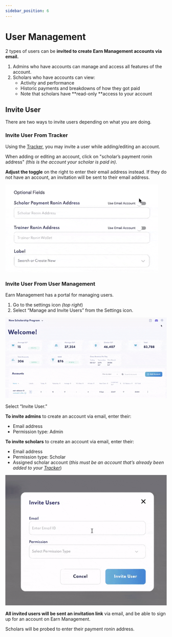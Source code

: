 ```yaml
---
sidebar_position: 6
---
```


# User Management

2 types of users can be **invited to create Earn Management accounts via email.**

1. Admins who have accounts can manage and access all features of the account.
2. Scholars who have accounts can view:
   * Activity and performance 
   * Historic payments and breakdowns of how they got paid
   * Note that scholars have **read-only **access to your account

## Invite User
There are two ways to invite users depending on what you are doing.

### Invite User From Tracker

Using the [Tracker](tracker.md), you may invite a user while adding/editing an account.

When adding or editing an account, click on "scholar’s payment ronin address" _(this is the account your scholar is paid in)._

**Adjust the toggle** on the right to enter their email address instead. If they do not have an account, an invitation will be sent to their email address.

![use scholar email](01_Tracker_Use_Scholar_Email.gif)

### Invite User From User Management

Earn Management has a portal for managing users.

1. Go to the settings icon _(top right_)
2. Select “Manage and Invite Users” from the Settings icon.

![invite user](06_InviteUser_Select_from_Settings.gif)

Select “Invite User.”

**To invite admins** to create an account via email, enter their:

* Email address
* Permission type: Admin 

**To invite scholars** to create an account via email, enter their:

* Email address
* Permission type: Scholar
* Assigned scholar account (_this must be an account that’s already been added to your [Tracker](tracker.md)_)
  
![invite scholar](06_InviteUser_Scholar.gif)

**All invited users will be sent an invitation link** via email, and be able to sign up for an account on Earn Management.

Scholars will be probed to enter their payment ronin address. 
